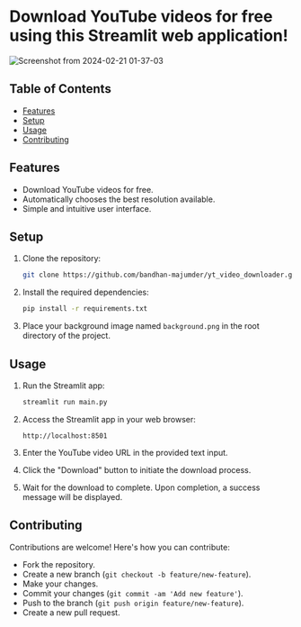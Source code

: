 # Download YouTube videos for free using this Streamlit web application!

![Screenshot from 2024-02-21 01-37-03](https://github.com/bandhan-majumder/yt_video_downloader/assets/133476557/318836a5-77f1-4f0d-8736-bee6ebff179d)

## Table of Contents
- [Features](#features)
- [Setup](#setup)
- [Usage](#usage)
- [Contributing](#contributing)

## Features
- Download YouTube videos for free.
- Automatically chooses the best resolution available.
- Simple and intuitive user interface.

## Setup
1. Clone the repository:
    ```bash
    git clone https://github.com/bandhan-majumder/yt_video_downloader.git
    ```

2. Install the required dependencies:
    ```bash
    pip install -r requirements.txt
    ```

3. Place your background image named `background.png` in the root directory of the project.

## Usage
1. Run the Streamlit app:
    ```bash
    streamlit run main.py
    ```

2. Access the Streamlit app in your web browser:
    ```
    http://localhost:8501
    ```

3. Enter the YouTube video URL in the provided text input.

4. Click the "Download" button to initiate the download process.

5. Wait for the download to complete. Upon completion, a success message will be displayed.

## Contributing
Contributions are welcome! Here's how you can contribute:
- Fork the repository.
- Create a new branch (`git checkout -b feature/new-feature`).
- Make your changes.
- Commit your changes (`git commit -am 'Add new feature'`).
- Push to the branch (`git push origin feature/new-feature`).
- Create a new pull request.

